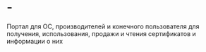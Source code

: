 # -
Портал для ОС, производителей и конечного пользователя для получения, использования, продажи и чтения сертификатов и информации о них
